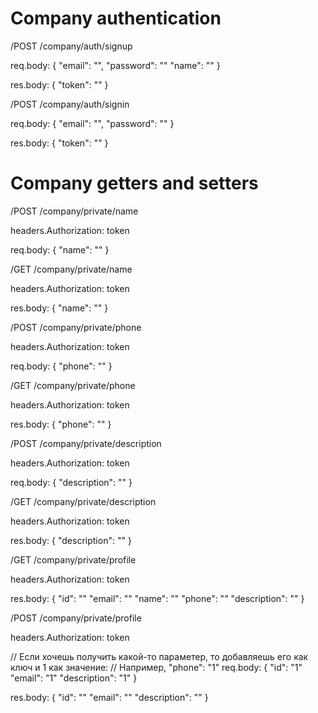 # Company authentication

/POST /company/auth/signup

req.body: {
  "email": "",
  "password": ""
  "name": ""
}

res.body: {
  "token": ""
}

/POST /company/auth/signin

req.body: {
  "email": "",
  "password": ""
}

res.body: {
  "token": ""
}

# Company getters and setters

/POST /company/private/name

headers.Authorization: token

req.body: {
  "name": ""
}

/GET /company/private/name

headers.Authorization: token

res.body: {
  "name": ""
}

/POST /company/private/phone

headers.Authorization: token

req.body: {
  "phone": ""
}

/GET /company/private/phone

headers.Authorization: token

res.body: {
  "phone": ""
}

/POST /company/private/description

headers.Authorization: token

req.body: {
  "description": ""
}

/GET /company/private/description

headers.Authorization: token

res.body: {
  "description": ""
}

/GET /company/private/profile

headers.Authorization: token

res.body: {
  "id": ""
  "email": ""
  "name": ""
  "phone": ""
  "description": ""
}

/POST /company/private/profile

headers.Authorization: token

// Если хочешь получить какой-то параметер, то добавляешь его как ключ и 1 как значение:
// Например, "phone": "1"
req.body: {
  "id": "1"
  "email": "1"
  "description": "1"
}

res.body: {
  "id": ""
  "email": ""
  "description": ""
}
